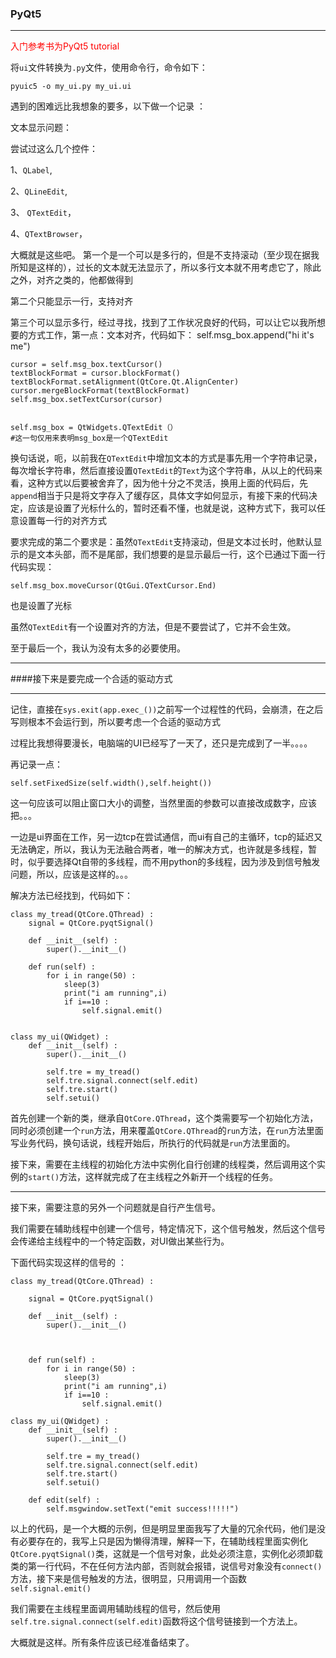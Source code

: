 ### PyQt5
---



<font color="red">入门参考书为PyQt5 tutorial</font>

将`ui`文件转换为`.py`文件，使用命令行，命令如下：

	pyuic5 -o my_ui.py my_ui.ui


遇到的困难远比我想象的要多，以下做一个记录 ：


文本显示问题：


尝试过这么几个控件：

1、`QLabel`, 
 
2、`QLineEdit`,

3、 `QTextEdit`，

4、`QTextBrowser`，

大概就是这些吧。
第一个是一个可以是多行的，但是不支持滚动（至少现在据我所知是这样的），过长的文本就无法显示了，所以多行文本就不用考虑它了，除此之外，对齐之类的，他都做得到

第二个只能显示一行，支持对齐

第三个可以显示多行，经过寻找，找到了工作状况良好的代码，可以让它以我所想要的方式工作，第一点：文本对齐，代码如下：
	self.msg_box.append("hi it's me")
        
    cursor = self.msg_box.textCursor()
    textBlockFormat = cursor.blockFormat()
    textBlockFormat.setAlignment(QtCore.Qt.AlignCenter)
    cursor.mergeBlockFormat(textBlockFormat)
    self.msg_box.setTextCursor(cursor) 


	self.msg_box = QtWidgets.QTextEdit（）
	#这一句仅用来表明msg_box是一个QTextEdit

换句话说，呃，以前我在`QTextEdit`中增加文本的方式是事先用一个字符串记录，每次增长字符串，然后直接设置`QTextEdit`的`Text`为这个字符串，从以上的代码来看，这种方式以后要被舍弃了，因为他十分之不灵活，换用上面的代码后，先`append`相当于只是将文字存入了缓存区，具体文字如何显示，有接下来的代码决定，应该是设置了光标什么的，暂时还看不懂，也就是说，这种方式下，我可以任意设置每一行的对齐方式


要求完成的第二个要求是：虽然`QTextEdit`支持滚动，但是文本过长时，他默认显示的是文本头部，而不是尾部，我们想要的是显示最后一行，这个已通过下面一行代码实现：

	self.msg_box.moveCursor(QtGui.QTextCursor.End)

也是设置了光标

虽然`QTextEdit`有一个设置对齐的方法，但是不要尝试了，它并不会生效。


至于最后一个，我认为没有太多的必要使用。


---

####接下来是要完成一个合适的驱动方式

---
记住，直接在`sys.exit(app.exec_())`之前写一个过程性的代码，会崩溃，在之后写则根本不会运行到，所以要考虑一个合适的驱动方式



过程比我想得要漫长，电脑端的UI已经写了一天了，还只是完成到了一半。。。。


再记录一点：

	self.setFixedSize(self.width(),self.height())

这一句应该可以阻止窗口大小的调整，当然里面的参数可以直接改成数字，应该把。。。



一边是ui界面在工作，另一边tcp在尝试通信，而ui有自己的主循环，tcp的延迟又无法确定，所以，我认为无法融合两者，唯一的解决方式，也许就是多线程，暂时，似乎要选择Qt自带的多线程，而不用python的多线程，因为涉及到信号触发问题，所以，应该是这样的。。。

解决方法已经找到，代码如下：

	class my_tread(QtCore.QThread) :
    	signal = QtCore.pyqtSignal()
    
    	def __init__(self) :
        	super().__init__()
 
    	def run(self) :
        	for i in range(50) :
            	sleep(3)
            	print("i am running",i)
            	if i==10 :
                	self.signal.emit()


	class my_ui(QWidget) :
    	def __init__(self) :
        	super().__init__()
        
        	self.tre = my_tread()
        	self.tre.signal.connect(self.edit)
        	self.tre.start()
        	self.setui()
                

首先创建一个新的类，继承自`QtCore.QThread`，这个类需要写一个初始化方法，同时必须创建一个`run`方法，用来覆盖`QtCore.QThread`的`run`方法，在`run`方法里面写业务代码，换句话说，线程开始后，所执行的代码就是`run`方法里面的。

接下来，需要在主线程的初始化方法中实例化自行创建的线程类，然后调用这个实例的`start()`方法，这样就完成了在主线程之外新开一个线程的任务。


---

接下来，需要注意的另外一个问题就是自行产生信号。


我们需要在辅助线程中创建一个信号，特定情况下，这个信号触发，然后这个信号会传递给主线程中的一个特定函数，对UI做出某些行为。

下面代码实现这样的信号的 ：

	class my_tread(QtCore.QThread) :
    
    	signal = QtCore.pyqtSignal()
    
    	def __init__(self) :
        	super().__init__()
        
        
        
    	def run(self) :
        	for i in range(50) :
            	sleep(3)
            	print("i am running",i)
            	if i==10 :
                	self.signal.emit()

	class my_ui(QWidget) :
    	def __init__(self) :
        	super().__init__()
        
        	self.tre = my_tread()
        	self.tre.signal.connect(self.edit)
        	self.tre.start()
        	self.setui()

    	def edit(self) :
        	self.msgwindow.setText("emit success!!!!!")


以上的代码，是一个大概的示例，但是明显里面我写了大量的冗余代码，他们是没有必要存在的，我写上只是因为懒得清理，解释一下，在辅助线程里面实例化`QtCore.pyqtSignal()`类，这就是一个信号对象，此处必须注意，实例化必须卸载类的第一行代码，不在任何方法内部，否则就会报错，说信号对象没有`connect()`方法，接下来是信号触发的方法，很明显，只用调用一个函数`self.signal.emit()`

我们需要在主线程里面调用辅助线程的信号，然后使用`self.tre.signal.connect(self.edit)`函数将这个信号链接到一个方法上。

大概就是这样。所有条件应该已经准备结束了。        